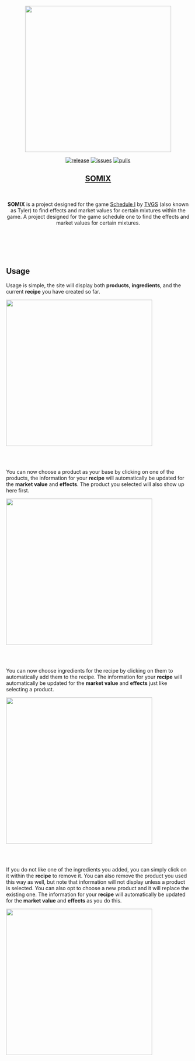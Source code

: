 <p align="center">
    <img src="https://github.com/user-attachments/assets/22851353-8862-43df-bd3d-a95e0ffc2c9c"
        height="400">
</p>
<p align="center">
<a href="https://github.com/irtsa-dev/somix/releases/tag/v1.1.5">
        <img src="https://img.shields.io/badge/release-1.1.5-brightgreen"
            alt="release"></a>
<a href="https://github.com/irtsa-dev/somix/issues">
        <img src="https://custom-icon-badges.demolab.com/github/issues-raw/irtsa-dev/somix?logo=issue"
            alt="issues"></a>
<a href="https://github.com/irtsa-dev/somix/pulls">
        <img src="https://custom-icon-badges.demolab.com/github/issues-pr/irtsa-dev/somix?logo=git-pull-request"
            alt="pulls"></a>
</p>
<h2 align="center">
<a href="https://somix.dev">SOMIX</a>
</h2>
<br />
<p align="center">
    <b>SOMIX</b> is a project designed for the game <a href="https://store.steampowered.com/app/3164500/Schedule_I/">Schedule I</a> by <a href="https://store.steampowered.com/search/?developer=TVGS">TVGS</a> (also known as Tyler) to find effects and market values for certain mixtures within the game.
  A project designed for the game schedule one to find the effects and market values for certain mixtures.
</p>
<br />
<br />
<br />
<br />

## Usage
Usage is simple, the site will display both **products**, **ingredients**, and the current **recipe** you have created so far.
<p align="left">
    <img src="https://github.com/user-attachments/assets/c54f78d6-8666-474e-87eb-aff5373775f1"
        height="400">
</p>
<br />
<br />

You can now choose a product as your base by clicking on one of the products, the information for your **recipe** will automatically be updated for the **market value** and **effects**. The product you selected will also show up here first.
<p align="left">
    <img src="https://github.com/user-attachments/assets/1e0c1bc3-eb0e-46dc-987c-353cd15a4b4b"
        height="400">
</p>
<br />
<br />

You can now choose ingredients for the recipe by clicking on them to automatically add them to the recipe. The information for your **recipe** will automatically be updated for the **market value** and **effects** just like selecting a product.
<p align="left">
    <img src="https://github.com/user-attachments/assets/a26d046c-c41b-4cc9-9c05-31fe69d932ba"
        height="400">
</p>
<br />
<br />

If you do not like one of the ingredients you added, you can simply click on it within the **recipe** to remove it. You can also remove the product you used this way as well, but note that information will not display unless a product is selected. You can also opt to choose a new product and it will replace the existing one. The information for your **recipe** will automatically be updated for the **market value** and **effects** as you do this.
<p align="left">
    <img src="https://github.com/user-attachments/assets/1d00396b-01c0-40ec-8ee8-92062376f53a"
        height="400">
</p>
